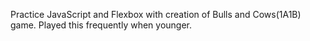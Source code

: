 Practice JavaScript and Flexbox with creation of Bulls and Cows(1A1B) game. Played this frequently when younger.
